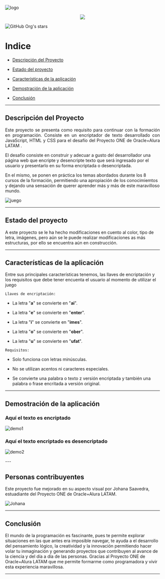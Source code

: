 ![logo](https://github.com/user-attachments/assets/09dab61f-811e-4a63-9392-7544da1d64df)

 <p align="center">
   <img src="https://img.shields.io/badge/STATUS-EN%20DESAROLLO-green">   
 </p> 

![GitHub Org's stars](https://img.shields.io/github/stars/camilafernanda?style=social)

# Indice 

- [Descripción del Proyecto](#descripción-del-proyecto)

- [Estado del proyecto](#estado-del-proyecto)

- [Características de la aplicación](#características-de-la-aplicación)

- [Demostración de la aplicación](#demostración-de-la-aplicación)

- [Conclusión](#conclusión)

---

## Descripción del Proyecto 

<p align="justify">
 Este proyecto se presenta como requisito para continuar con la formación en programación. Consiste en un encriptador de texto desarrollado con JavaScript, HTML y CSS para el desafío del Proyecto ONE de Oracle+Alura LATAM .

 El desafío consiste en construir y adecuar a gusto del desarrollador una página web que encripte y desencripte texto que será ingresado por el usuario y presentarlo en su forma encriptada o desencriptada.

 En el mismo, se ponen en práctica los temas abordados durante los 8 cursos de la formación, permitiendo una apropiación de los conocimiemtos y dejando una sensación de querer aprender más y más de este maravilloso mundo.

![juego](https://github.com/user-attachments/assets/878b0bca-8712-4db6-a508-9cc9922e4c5f)

</p>

---

## Estado del proyecto

A este proyecto se le ha hecho modificaciones en cuento al color, tipo de letra, imágenes, pero aún se le puede realizar modificaciones as más estructuras, por ello se encuentra aún en construcción.

---

## Características de la aplicación

Entre sus principales características tenemos, las llaves de encriptación y los requisitos que debe tener encuenta el usuario al momento de utilizar el juego

`Llaves de encriptación: ` 

- La letra "**a**" se convierte en "**ai**".

- La letra "**e**" se convierte en "**enter**".

- La letra "**i**" se convierte en "**imes**".

- La letra "**o**" se convierte en "**ober**".

- La letra "**u**" se convierte en "**ufat**".

`Requisitos:`

- Solo funciona con letras minúsculas.

- No se utilizan acentos ni caracteres especiales.

- Se convierte una palabra o texto z versión encriptada y también una palabra o frase encritada a versión original.

---

## Demostración de la aplicación

 <p align="center">

### Aquí el texto es encriptado

![demo1](https://github.com/user-attachments/assets/54472acf-9e64-44e3-be51-79efb6f1a56e)


### Aquí el texto encriptado es desencriptado

![demo2](https://github.com/user-attachments/assets/878581cd-7781-4763-b30d-31d2919900c1)

</p>
---

## Personas contribuyentes

Este proyecto fue mejorado en su aspecto visual por Johana Saavedra, estuadiante del Proyecto ONE de Oracle+Alura LATAM.

![Johana](https://github.com/user-attachments/assets/38dff73c-fe26-44e3-a8cd-844edc62c4a6)

---

## Conclusión

El mundo de la programación es fascinante, pues te permite explorar situaciones en las que antes era imposible navegar, te ayuda a el desarrollo del pensamiento lógico, la creatividad y la innovación permitiendo hacer volar tu inmaginación y generando proyectos que contribuyen al avance de la ciencia y del día a día de las personas.
Gracias al Proyecto ONE de Oracle+Alura LATAM que me permite formarme como programadora y vivir esta experiencia maravillosa.

---
